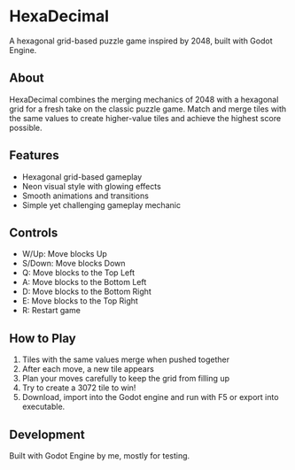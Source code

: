 # HexaDecimal

A hexagonal grid-based puzzle game inspired by 2048, built with Godot Engine.

## About

HexaDecimal combines the merging mechanics of 2048 with a hexagonal grid for a fresh take on the classic puzzle game. Match and merge tiles with the same values to create higher-value tiles and achieve the highest score possible.

## Features

- Hexagonal grid-based gameplay
- Neon visual style with glowing effects
- Smooth animations and transitions
- Simple yet challenging gameplay mechanic

## Controls

- W/Up: Move blocks Up
- S/Down: Move blocks Down
- Q: Move blocks to the Top Left
- A: Move blocks to the Bottom Left
- D: Move blocks to the Bottom Right
- E: Move blocks to the Top Right
- R: Restart game

## How to Play

1. Tiles with the same values merge when pushed together
2. After each move, a new tile appears
3. Plan your moves carefully to keep the grid from filling up
4. Try to create a 3072 tile to win!
5. Download, import into the Godot engine and run with F5 or export into executable.

## Development

Built with Godot Engine by me, mostly for testing.
